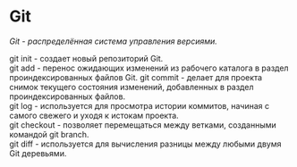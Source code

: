 # Git

*Git - распределённая система управления версиями.*

git init - создает новый репозиторий Git.  
git add - перенос ожидающих изменений из рабочего каталога в раздел проиндексированных файлов Git.
git commit - делает для проекта снимок текущего состояния изменений, добавленных в раздел проиндексированных файлов.  
git log - используется для просмотра истории коммитов, начиная с самого свежего и уходя к истокам проекта.  
git checkout - позволяет перемещаться между ветками, созданными командой git branch.  
git diff - используется для вычисления разницы между любыми двумя Git деревьями.
